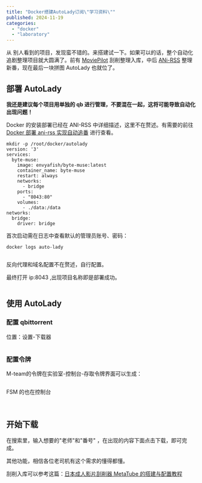 ```yaml
---
title: "Docker搭建AutoLady订阅\"学习资料\""
published: 2024-11-19
categories: 
  - "docker"
  - "laboratory"
---
```


从 别人看到的项目，发现蛮不错的。来搭建试一下。如果可以的话，整个自动化追剧整理项目就大圆满了。前有 [MoviePilot](https://catcat.blog/docker-moviepilot.html) 刮削整理入库，中后 [ANi-RSS](https://catcat.blog/docker-ani-rss.html) 整理新番，现在最后一块拼图 AutoLady 也就位了。

## 部署 AutoLady

**我还是建议每个项目用单独的 qb 进行管理，不要混在一起，这将可能导致自动化出现问题！**

Docker 的安装部署已经在 ANI-RSS 中详细描述，这里不在赘述。有需要的前往 [Docker 部署 ani-rss 实现自动追番](https://catcat.blog/docker-ani-rss.html) 进行查看。

```shell
mkdir -p /root/docker/autolady
version: '3'
services:
  byte-muse:
    image: envyafish/byte-muse:latest
    container_name: byte-muse
    restart: always
    networks:
      - bridge
    ports:
      - "8043:80"
    volumes:
      - ./data:/data
networks:
  bridge:
    driver: bridge
```

首次启动需在日志中查看默认的管理员账号、密码：

```shell
docker logs auto-lady
```

<picture>
    <source srcset="https://s3.catcat.blog/images/2024/11/QQ_1731994688777.avif" type="image/avif">
    <source srcset="https://s3.catcat.blog/images/2024/11/QQ_1731994688777.webp" type="image/webp">
    <img src="https://s3.catcat.blog/images/2024/11/QQ_1731994688777.jpg" alt="" loading="lazy">
</picture>

反向代理和域名配置不在赘述，自行配置。

最终打开 ip:8043 ,出现项目名称即是部署成功。

<picture>
    <source srcset="https://s3.catcat.blog/images/2024/11/QQ_1731994724111.avif" type="image/avif">
    <source srcset="https://s3.catcat.blog/images/2024/11/QQ_1731994724111.webp" type="image/webp">
    <img src="https://s3.catcat.blog/images/2024/11/QQ_1731994724111.jpg" alt="" loading="lazy">
</picture>

## 使用 AutoLady

### 配置 qbittorrent

位置：设置-下载器

<picture>
    <source srcset="https://s3.catcat.blog/images/2024/11/QQ_1731994985625.avif" type="image/avif">
    <source srcset="https://s3.catcat.blog/images/2024/11/QQ_1731994985625.webp" type="image/webp">
    <img src="https://s3.catcat.blog/images/2024/11/QQ_1731994985625.jpg" alt="" loading="lazy">
</picture>

### 配置令牌

M-team的令牌在实验室-控制台-存取令牌界面可以生成：

<picture>
    <source srcset="https://s3.catcat.blog/images/2024/11/QQ_1731995312205.avif" type="image/avif">
    <source srcset="https://s3.catcat.blog/images/2024/11/QQ_1731995312205.webp" type="image/webp">
    <img src="https://s3.catcat.blog/images/2024/11/QQ_1731995312205.jpg" alt="" loading="lazy">
</picture>

FSM 的也在控制台

<picture>
    <source srcset="https://s3.catcat.blog/images/2024/11/QQ_1731995607564.avif" type="image/avif">
    <source srcset="https://s3.catcat.blog/images/2024/11/QQ_1731995607564.webp" type="image/webp">
    <img src="https://s3.catcat.blog/images/2024/11/QQ_1731995607564.jpg" alt="" loading="lazy">
</picture>

<picture>
    <source srcset="https://s3.catcat.blog/images/2024/11/QQ_1731995439104.avif" type="image/avif">
    <source srcset="https://s3.catcat.blog/images/2024/11/QQ_1731995439104.webp" type="image/webp">
    <img src="https://s3.catcat.blog/images/2024/11/QQ_1731995439104.jpg" alt="" loading="lazy">
</picture>

## 开始下载

在搜索里，输入想要的"老师"和"番号" ，在出现的内容下面点击下载，即可完成。

其他功能，相信各位老司机有这个需求的懂得都懂。

刮削入库可以参考这篇：[日本成人影片刮削器 MetaTube 的搭建与配置教程](https://catcat.blog/docker-metatube.html)

<picture>
    <source srcset="https://s3.catcat.blog/images/2024/11/QQ_1731996792278.avif" type="image/avif">
    <source srcset="https://s3.catcat.blog/images/2024/11/QQ_1731996792278.webp" type="image/webp">
    <img src="https://s3.catcat.blog/images/2024/11/QQ_1731996792278.jpg" alt="" loading="lazy">
</picture>
